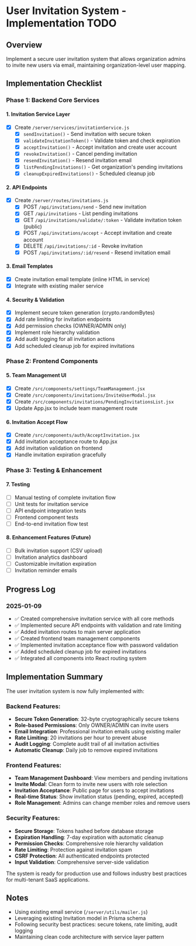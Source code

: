 # User Invitation System - Implementation TODO

## Overview
Implement a secure user invitation system that allows organization admins to invite new users via email, maintaining organization-level user mapping.

## Implementation Checklist

### Phase 1: Backend Core Services

#### 1. Invitation Service Layer
- [x] Create `/server/services/invitationService.js`
  - [x] `sendInvitation()` - Send invitation with secure token
  - [x] `validateInvitationToken()` - Validate token and check expiration
  - [x] `acceptInvitation()` - Accept invitation and create user account
  - [x] `revokeInvitation()` - Cancel pending invitation
  - [x] `resendInvitation()` - Resend invitation email
  - [x] `listPendingInvitations()` - Get organization's pending invitations
  - [x] `cleanupExpiredInvitations()` - Scheduled cleanup job

#### 2. API Endpoints
- [x] Create `/server/routes/invitations.js`
  - [x] POST `/api/invitations/send` - Send new invitation
  - [x] GET `/api/invitations` - List pending invitations
  - [x] GET `/api/invitations/validate/:token` - Validate invitation token (public)
  - [x] POST `/api/invitations/accept` - Accept invitation and create account
  - [x] DELETE `/api/invitations/:id` - Revoke invitation
  - [x] POST `/api/invitations/:id/resend` - Resend invitation email

#### 3. Email Templates
- [x] Create invitation email template (inline HTML in service)
- [x] Integrate with existing mailer service

#### 4. Security & Validation
- [x] Implement secure token generation (crypto.randomBytes)
- [x] Add rate limiting for invitation endpoints
- [x] Add permission checks (OWNER/ADMIN only)
- [x] Implement role hierarchy validation
- [x] Add audit logging for all invitation actions
- [x] Add scheduled cleanup job for expired invitations

### Phase 2: Frontend Components

#### 5. Team Management UI
- [x] Create `/src/components/settings/TeamManagement.jsx`
- [x] Create `/src/components/invitations/InviteUserModal.jsx`
- [x] Create `/src/components/invitations/PendingInvitationsList.jsx`
- [x] Update App.jsx to include team management route

#### 6. Invitation Accept Flow
- [x] Create `/src/components/auth/AcceptInvitation.jsx`
- [x] Add invitation acceptance route to App.jsx
- [x] Add invitation validation on frontend
- [x] Handle invitation expiration gracefully

### Phase 3: Testing & Enhancement

#### 7. Testing
- [ ] Manual testing of complete invitation flow
- [ ] Unit tests for invitation service
- [ ] API endpoint integration tests
- [ ] Frontend component tests
- [ ] End-to-end invitation flow test

#### 8. Enhancement Features (Future)
- [ ] Bulk invitation support (CSV upload)
- [ ] Invitation analytics dashboard
- [ ] Customizable invitation expiration
- [ ] Invitation reminder emails

## Progress Log

### 2025-01-09
- ✅ Created comprehensive invitation service with all core methods
- ✅ Implemented secure API endpoints with validation and rate limiting
- ✅ Added invitation routes to main server application
- ✅ Created frontend team management components
- ✅ Implemented invitation acceptance flow with password validation
- ✅ Added scheduled cleanup job for expired invitations
- ✅ Integrated all components into React routing system

## Implementation Summary

The user invitation system is now fully implemented with:

### Backend Features:
- **Secure Token Generation**: 32-byte cryptographically secure tokens
- **Role-based Permissions**: Only OWNER/ADMIN can invite users
- **Email Integration**: Professional invitation emails using existing mailer
- **Rate Limiting**: 20 invitations per hour to prevent abuse
- **Audit Logging**: Complete audit trail of all invitation activities
- **Automatic Cleanup**: Daily job to remove expired invitations

### Frontend Features:
- **Team Management Dashboard**: View members and pending invitations
- **Invite Modal**: Clean form to invite new users with role selection
- **Invitation Acceptance**: Public page for users to accept invitations
- **Real-time Status**: Show invitation status (pending, expired, accepted)
- **Role Management**: Admins can change member roles and remove users

### Security Features:
- **Secure Storage**: Tokens hashed before database storage
- **Expiration Handling**: 7-day expiration with automatic cleanup
- **Permission Checks**: Comprehensive role hierarchy validation
- **Rate Limiting**: Protection against invitation spam
- **CSRF Protection**: All authenticated endpoints protected
- **Input Validation**: Comprehensive server-side validation

The system is ready for production use and follows industry best practices for multi-tenant SaaS applications.

## Notes
- Using existing email service (`/server/utils/mailer.js`)
- Leveraging existing Invitation model in Prisma schema
- Following security best practices: secure tokens, rate limiting, audit logging
- Maintaining clean code architecture with service layer pattern
